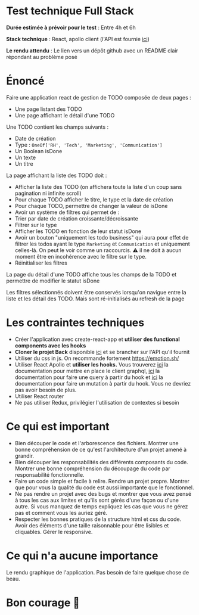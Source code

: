 # Test technique Full Stack

**Durée estimée à prévoir pour le test** : Entre 4h et 6h

**Stack technique** : React, apollo client (l'API est fournie [ici](https://github.com/Mrtblg/todo-provided-server))

**Le rendu attendu** : Le lien vers un dépôt github avec un README clair répondant au problème posé

# Énoncé

Faire une application react de gestion de TODO composée de deux pages :

- Une page listant des TODO
- Une page affichant le détail d'une TODO

Une TODO contient les champs suivants :

- Date de création
- Type : `OneOf['RH', 'Tech', 'Marketing', 'Communication']`
- Un Boolean isDone
- Un texte
- Un titre

La page affichant la liste des TODO doit :

- Afficher la liste des TODO (on affichera toute la liste d'un coup sans pagination ni infinite scroll)
- Pour chaque TODO afficher le titre, le type et la date de création
- Pour chaque TODO, permettre de changer la valeur de isDone
- Avoir un système de filtres qui permet de :
- Trier par date de création croissante/décroissante
- Filtrer sur le type
- Afficher les TODO en fonction de leur statut isDone
- Avoir un bouton "uniquement les todo business" qui aura pour effet de filtrer les todos ayant le type `Marketing` et `Communication` et uniquement celles-là. On peut le voir comme un raccourcis. ⚠️ il ne doit à aucun moment être en incohérence avec le filtre sur le type.
- Réinitialiser les filtres

La page du détail d'une TODO affiche tous les champs de la TODO et permettre de modifier le statut isDone

Les filtres sélectionnés doivent être conservés lorsqu'on navigue entre la liste et les détail des TODO. Mais sont ré-initialisés au refresh de la page

# Les contraintes techniques

- Créer l'application avec create-react-app et **utiliser des functional components avec les hooks**
- **Cloner le projet Back** disponible [ici](https://github.com/Mrtblg/todo-provided-server) et se brancher sur l'API qu'il fournit
- Utiliser du css in js. On recommande fortement https://emotion.sh/
- Utiliser React Apollo et **utiliser les hooks.** Vous trouverez [ici](https://www.apollographql.com/docs/react/get-started/) la documentation pour mettre en place le client graphql, [ici](https://www.apollographql.com/docs/react/data/queries/) la documentation pour faire une query à partir du hook et [ici](https://www.apollographql.com/docs/react/data/mutations/) la documentation pour faire un mutation à partir du hook. Vous ne devriez pas avoir besoin de plus.
- Utiliser React router
- Ne pas utiliser Redux, privilégier l'utilisation de contextes si besoin

# Ce qui est important

- Bien découper le code et l'arborescence des fichiers. Montrer une bonne compréhension de ce qu'est l'architecture d'un projet amené à grandir.
- Bien découper les responsabilités des différents composants du code. Montrer une bonne compréhension du découpage du code par responsabilité fonctionnelle.
- Faire un code simple et facile à relire. Rendre un projet propre. Montrer que pour vous la qualité du code est aussi importante que le fonctionnel.
- Ne pas rendre un projet avec des bugs et montrer que vous avez pensé à tous les cas aux limites et qu'ils sont gérés d'une façon ou d'une autre. Si vous manquez de temps expliquez les cas que vous ne gérez pas et comment vous les auriez géré.
- Respecter les bonnes pratiques de la structure html et css du code. Avoir des éléments d'une taille raisonnable pour être lisibles et cliquables. Gérer le responsive.

# Ce qui n'a aucune importance

Le rendu graphique de l'application. Pas besoin de faire quelque chose de beau.

# Bon courage 💪
